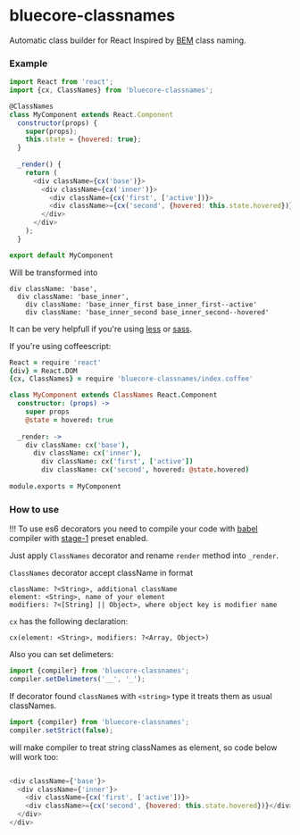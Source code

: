 # bluecore-classnames

Automatic class builder for React
Inspired by [BEM](https://en.bem.info/) class naming.

### Example

```js
import React from 'react';
import {cx, ClassNames} from 'bluecore-classnames';

@ClassNames
class MyComponent extends React.Component
  constructor(props) {
    super(props);
    this.state = {hovered: true};
  }
  
  _render() {
    return (
      <div className={cx('base')}>
        <div className={cx('inner')}>
          <div className={cx('first', ['active'])}>
          <div className>={cx('second', {hovered: this.state.hovered})}</div>
        </div>
      </div>
    );
  }

export default MyComponent

```

Will be transformed into

```jade
div className: 'base',
  div className: 'base_inner',
    div className: 'base_inner_first base_inner_first--active'
    div className: 'base_inner_second base_inner_second--hovered'
```

It can be very helpfull if you're using [less](http://lesscss.org/) or [sass](http://sass-lang.com/).

If you're using coffeescript:

```coffee
React = require 'react'
{div} = React.DOM
{cx, ClassNames} = require 'bluecore-classnames/index.coffee'

class MyComponent extends ClassNames React.Component
  constructor: (props) ->
    super props
    @state = hovered: true
    
  _render: ->
    div className: cx('base'),
      div className: cx('inner'),
        div className: cx('first', ['active'])
        div className: cx('second', hovered: @state.hovered)
  
module.exports = MyComponent

```

### How to use

!!! To use es6 decorators you need to compile your code with [babel](https://babeljs.io/) compiler with [stage-1](https://babeljs.io/docs/plugins/preset-stage-1/) preset enabled.

Just apply `ClassNames` decorator and rename `render` method into `_render`.

`ClassNames` decorator accept className in format
```
className: ?<String>, additional className
element: <String>, name of your element
modifiers: ?<[String] || Object>, where object key is modifier name
```

`cx` has the following declaration:
```
cx(element: <String>, modifiers: ?<Array, Object>)
```

Also you can set delimeters:

```js
import {compiler} from 'bluecore-classnames';
compiler.setDelimeters('__', '_');
```

If decorator found `className`s with `<string>` type it treats them as usual classNames.
```js
import {compiler} from 'bluecore-classnames';
compiler.setStrict(false);
```
will make compiler to treat string classNames as element,
so code below will work too:
```js

<div className={'base'}>
  <div className={'inner'}>
    <div className={cx('first', ['active'])}>
    <div className>={cx('second', {hovered: this.state.hovered})}</div>
  </div>
</div>

```
